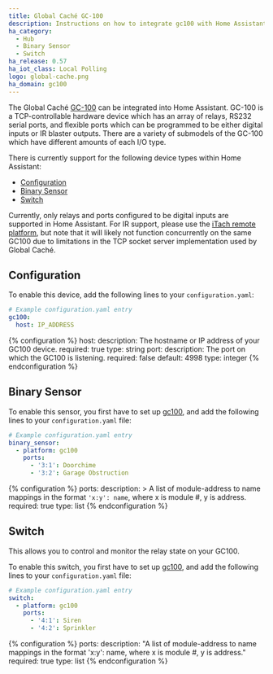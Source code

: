 ```yaml
---
title: Global Caché GC-100
description: Instructions on how to integrate gc100 with Home Assistant.
ha_category:
  - Hub
  - Binary Sensor
  - Switch
ha_release: 0.57
ha_iot_class: Local Polling
logo: global-cache.png
ha_domain: gc100
---
```


The Global Caché [GC-100](https://www.globalcache.com/products/gc-100/) can be integrated into Home Assistant. GC-100 is a TCP-controllable
hardware device which has an array of relays, RS232 serial ports, and flexible ports which can be programmed to be either digital inputs or IR blaster outputs. There are a variety of submodels of the GC-100 which have different amounts of each I/O type.

There is currently support for the following device types within Home Assistant:

- [Configuration](#configuration)
- [Binary Sensor](#binary-sensor)
- [Switch](#switch)

Currently, only relays and ports configured to be digital inputs are supported in Home Assistant. For IR support, please use the [iTach remote platform](/integrations/itach), but note that it will likely not function concurrently on the same GC100 due to limitations in the TCP socket server implementation used by Global Caché.

## Configuration

To enable this device, add the following lines to your `configuration.yaml`:

```yaml
# Example configuration.yaml entry
gc100:
  host: IP_ADDRESS
```

{% configuration %}
host:
  description: The hostname or IP address of your GC100 device.
  required: true
  type: string
port:
  description: The port on which the GC100 is listening.
  required: false
  default: 4998
  type: integer
{% endconfiguration %}

## Binary Sensor

To enable this sensor, you first have to set up [gc100](#configuration), and add the following lines to your `configuration.yaml` file:

```yaml
# Example configuration.yaml entry
binary_sensor:
  - platform: gc100
    ports:
      - '3:1': Doorchime
      - '3:2': Garage Obstruction
```

{% configuration %}
ports:
  description: >
    A list of module-address to name mappings in the format `'x:y': name`,
    where x is module #, y is address.
  required: true
  type: list
{% endconfiguration %}

## Switch

This allows you to control and monitor the relay state on your GC100.

To enable this switch, you first have to set up [gc100](#configuration), and add the following lines to your `configuration.yaml` file:

```yaml
# Example configuration.yaml entry
switch:
  - platform: gc100
    ports:
      - '4:1': Siren
      - '4:2': Sprinkler
```

{% configuration %}
ports:
  description: "A list of module-address to name mappings in the format 'x:y': name, where x is module #, y is address."
  required: true
  type: list
{% endconfiguration %}
